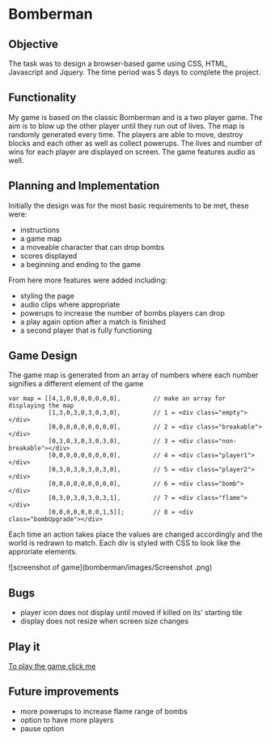 # Bomberman


## Objective
The task was to design a browser-based game using CSS, HTML, Javascript and Jquery.
The time period was 5 days to complete the project.

## Functionality
My game is based on the classic Bomberman and is a two player game.
The aim is to blow up the other player until they run out of lives.
The map is randomly generated every time. 
The players are able to move, destroy blocks and each other as well as collect powerups.
The lives and number of wins for each player are displayed on screen.
The game features audio as well.

## Planning and Implementation 
Initially the design was for the most basic requirements to be met, these were: 
* instructions
* a game map
* a moveable character that can drop bombs
* scores displayed
* a beginning and ending to the game

From here more features were added including:
* styling the page
* audio clips where appropriate
* powerups to increase the number of bombs players can drop
* a play again option after a match is finished
* a second player that is fully functioning

## Game Design
The game map is generated from an array of numbers where each number signifies a different element of the game
```
var map = [[4,1,0,0,0,0,0,0,0],         // make an array for displaying the map
           [1,3,0,3,0,3,0,3,0],         // 1 = <div class="empty"></div>
           [0,0,0,0,0,0,0,0,0],         // 2 = <div class="breakable"></div>
           [0,3,0,3,0,3,0,3,0],         // 3 = <div class="non-breakable"></div>
           [0,0,0,0,0,0,0,0,0],         // 4 = <div class="player1"></div>
           [0,3,0,3,0,3,0,3,0],         // 5 = <div class="player2"></div>
           [0,0,0,0,0,0,0,0,0],         // 6 = <div class="bomb"></div>    
           [0,3,0,3,0,3,0,3,1],         // 7 = <div class="flame"></div>
           [0,0,0,0,0,0,0,1,5]];        // 8 = <div class="bombUpgrade"></div>       
```
Each time an action takes place the values are changed accordingly and the world is redrawn to match. 
Each div is styled with CSS to look like the approriate elements.

![screenshot of game](bomberman/images/Screenshot .png)

## Bugs
* player icon does not display until moved if killed on its' starting tile
* display does not resize when screen size changes

## Play it
[To play the game click me](https://pdaneshyar.github.io/bomberman/)

## Future improvements
* more powerups to increase flame range of bombs
* option to have more players
* pause option
